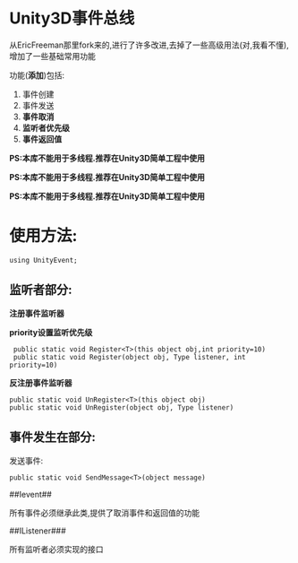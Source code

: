 # Unity3D事件总线 #



从EricFreeman那里fork来的,进行了许多改进,去掉了一些高级用法(对,我看不懂),增加了一些基础常用功能

功能(**添加**)包括:

1. 事件创建
2. 事件发送
3. **事件取消**
4. **监听者优先级**
5. **事件返回值**

**PS:本库不能用于多线程.推荐在Unity3D简单工程中使用**

**PS:本库不能用于多线程.推荐在Unity3D简单工程中使用**

**PS:本库不能用于多线程.推荐在Unity3D简单工程中使用**

# 使用方法: #

	using UnityEvent;

## 监听者部分: ##

**注册事件监听器**

**priority设置监听优先级**


     public static void Register<T>(this object obj,int priority=10)
	 public static void Register(object obj, Type listener, int priority=10)

**反注册事件监听器**

    public static void UnRegister<T>(this object obj)
	public static void UnRegister(object obj, Type listener)

## 事件发生在部分: ##

发送事件:

	public static void SendMessage<T>(object message)

##Ievent##

所有事件必须继承此类,提供了取消事件和返回值的功能

##IListener###

所有监听者必须实现的接口